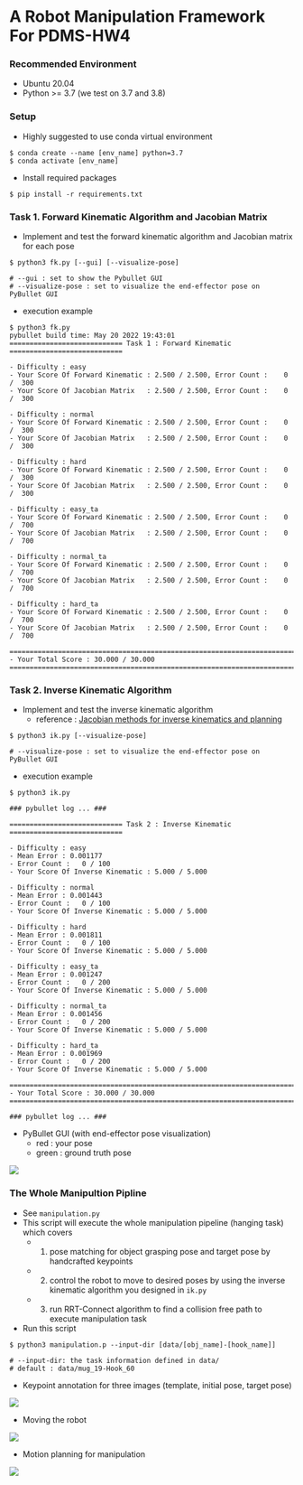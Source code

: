 # A Robot Manipulation Framework For PDMS-HW4

### Recommended Environment
- Ubuntu 20.04
- Python >= 3.7 (we test on 3.7 and 3.8)

### Setup
- Highly suggested to use conda virtual environment
```shell 
$ conda create --name [env_name] python=3.7
$ conda activate [env_name]
```
- Install required packages
```shell 
$ pip install -r requirements.txt
```

### Task 1. Forward Kinematic Algorithm and Jacobian Matrix
- Implement and test the forward kinematic algorithm and Jacobian matrix for each pose
```shell 
$ python3 fk.py [--gui] [--visualize-pose]

# --gui : set to show the Pybullet GUI
# --visualize-pose : set to visualize the end-effector pose on PyBullet GUI
```
- execution example
```shell 
$ python3 fk.py 
pybullet build time: May 20 2022 19:43:01
============================ Task 1 : Forward Kinematic ============================

- Difficulty : easy  
- Your Score Of Forward Kinematic : 2.500 / 2.500, Error Count :    0 /  300
- Your Score Of Jacobian Matrix   : 2.500 / 2.500, Error Count :    0 /  300

- Difficulty : normal
- Your Score Of Forward Kinematic : 2.500 / 2.500, Error Count :    0 /  300
- Your Score Of Jacobian Matrix   : 2.500 / 2.500, Error Count :    0 /  300

- Difficulty : hard  
- Your Score Of Forward Kinematic : 2.500 / 2.500, Error Count :    0 /  300
- Your Score Of Jacobian Matrix   : 2.500 / 2.500, Error Count :    0 /  300

- Difficulty : easy_ta  
- Your Score Of Forward Kinematic : 2.500 / 2.500, Error Count :    0 /  700
- Your Score Of Jacobian Matrix   : 2.500 / 2.500, Error Count :    0 /  700

- Difficulty : normal_ta
- Your Score Of Forward Kinematic : 2.500 / 2.500, Error Count :    0 /  700
- Your Score Of Jacobian Matrix   : 2.500 / 2.500, Error Count :    0 /  700

- Difficulty : hard_ta  
- Your Score Of Forward Kinematic : 2.500 / 2.500, Error Count :    0 /  700
- Your Score Of Jacobian Matrix   : 2.500 / 2.500, Error Count :    0 /  700

====================================================================================
- Your Total Score : 30.000 / 30.000
====================================================================================
```

### Task 2. Inverse Kinematic Algorithm
- Implement and test the inverse kinematic algorithm 
    - reference : [Jacobian methods for inverse
kinematics and planning](https://homes.cs.washington.edu/~todorov/courses/cseP590/06_JacobianMethods.pdf)
```shell 
$ python3 ik.py [--visualize-pose]

# --visualize-pose : set to visualize the end-effector pose on PyBullet GUI
```
- execution example
```shell 
$ python3 ik.py

### pybullet log ... ###

============================ Task 2 : Inverse Kinematic ============================

- Difficulty : easy  
- Mean Error : 0.001177
- Error Count :   0 / 100
- Your Score Of Inverse Kinematic : 5.000 / 5.000

- Difficulty : normal
- Mean Error : 0.001443
- Error Count :   0 / 100
- Your Score Of Inverse Kinematic : 5.000 / 5.000

- Difficulty : hard  
- Mean Error : 0.001811
- Error Count :   0 / 100
- Your Score Of Inverse Kinematic : 5.000 / 5.000

- Difficulty : easy_ta  
- Mean Error : 0.001247
- Error Count :   0 / 200
- Your Score Of Inverse Kinematic : 5.000 / 5.000

- Difficulty : normal_ta
- Mean Error : 0.001456
- Error Count :   0 / 200
- Your Score Of Inverse Kinematic : 5.000 / 5.000

- Difficulty : hard_ta  
- Mean Error : 0.001969
- Error Count :   0 / 200
- Your Score Of Inverse Kinematic : 5.000 / 5.000

====================================================================================
- Your Total Score : 30.000 / 30.000
====================================================================================

### pybullet log ... ###

```
- PyBullet GUI (with end-effector pose visualization)
    - red : your pose
    - green : ground truth pose

![](https://i.imgur.com/vHT2Txl.png)

### The Whole Manipultion Pipline
- See `manipulation.py`
- This script will execute the whole manipulation pipeline (hanging task) which covers
    - 1. pose matching for object grasping pose and target pose by handcrafted keypoints
    - 2. control the robot to move to desired poses by using the inverse kinematic algorithm you designed in `ik.py`
    - 3. run RRT-Connect algorithm to find a collision free path to execute manipulation task
- Run this script
```shell 
$ python3 manipulation.p --input-dir [data/[obj_name]-[hook_name]]

# --input-dir: the task information defined in data/
# default : data/mug_19-Hook_60
```
- Keypoint annotation for three images (template, initial pose, target pose)

![](https://i.imgur.com/epDIBaN.jpg)

- Moving the robot  

![](https://i.imgur.com/CrVsbr8.png)

- Motion planning for manipulation

![](https://i.imgur.com/YbVYK7S.png)

